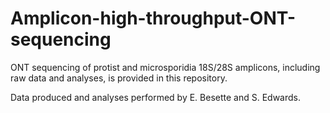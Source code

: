 # Amplicon-high-throughput-ONT-sequencing
ONT sequencing of protist and microsporidia 18S/28S amplicons, including raw data and analyses, is provided in this repository.

Data produced and analyses performed by E. Besette and S. Edwards. 
